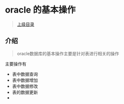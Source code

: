 oracle 的基本操作
=====

>[上级目录](database-introduce/intorduce.md)

介绍
----
> oracle数据库的基本操作主要是针对表进行相关的操作

主要操作有
 + 表中数据查询
 + 表中数据增加
 + 表中数据修改
 + 表的数据更新
 +
